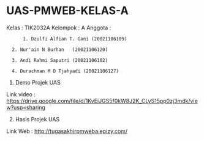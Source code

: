# UAS-PMWEB-KELAS-A

Kelas			: TIK2032A
Kelompok		: A
Anggota		  : 

          1. Dzulfi Alfian T. Gani (20021106109)
          
  	  2. Nur'ain N Burhan	(20021106120)
          
  	  3. Andi Rahmi Saputri (20021106102)
          
  	  4. Durachman M D Tjahyadi (20021106127)

1. Demo Projek UAS

Link video		: https://drive.google.com/file/d/1KvEiJGS5f0kW8J2K_CLyS15pp0zj3mdk/view?usp=sharing

2. Hasis Projek UAS

Link Web		: http://tugasakhirpmweba.epizy.com/
